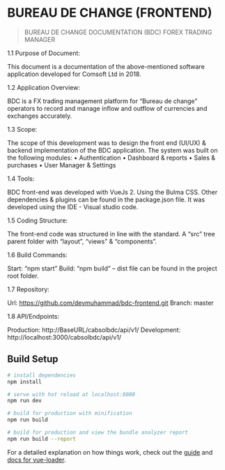 # BUREAU DE CHANGE (FRONTEND)

> BUREAU DE CHANGE DOCUMENTATION (BDC) FOREX TRADING MANAGER

1.1 Purpose of Document:

This document is a documentation of the above-mentioned software application developed for Comsoft Ltd in 2018.

1.2 Application Overview:

BDC is a FX trading management platform for “Bureau de change” operators to record and manage inflow and outflow of currencies and exchanges accurately.

1.3 Scope:

The scope of this development was to design the front end (UI/UX) & backend implementation of the BDC application. The system was built on the following modules:
• Authentication
• Dashboard & reports
• Sales & purchases
• User Manager & Settings

1.4 Tools:

BDC front-end was developed with VueJs 2. Using the Bulma CSS.
Other dependencies & plugins can be found in the package.json file. It was developed using the IDE - Visual studio code.

1.5 Coding Structure:

The front-end code was structured in line with the standard. A “src” tree parent folder with “layout”, “views” & “components”.

1.6 Build Commands:

Start: “npm start”
Build: “npm build” – dist file can be found in the project root folder.

1.7 Repository:

Url: https://github.com/devmuhammad/bdc-frontend.git
Branch: master

1.8 API/Endpoints:

Production: http://BaseURL/cabsolbdc/api/v1/ Development: http://localhost:3000/cabsolbdc/api/v1/
   

## Build Setup

``` bash
# install dependencies
npm install

# serve with hot reload at localhost:8080
npm run dev

# build for production with minification
npm run build

# build for production and view the bundle analyzer report
npm run build --report
```

For a detailed explanation on how things work, check out the [guide](http://vuejs-templates.github.io/webpack/) and [docs for vue-loader](http://vuejs.github.io/vue-loader).
